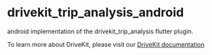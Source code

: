 # drivekit_trip_analysis_android

android implementation of the drivekit_trip_analysis flutter plugin.

To learn more about DriveKit, please visit our [DriveKit documentation](https://docs.drivequant.com/)
